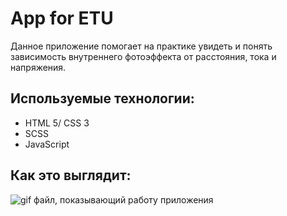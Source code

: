 # App for ETU
Данное приложение помогает на практике увидеть и понять зависимость внутреннего фотоэффекта от расстояния, тока и напряжения.

## Используемые технологии:
- HTML 5/ CSS 3
- SCSS
- JavaScript

## Как это выглядит:
![gif файл, показывающий работу приложения](./Lab_Rab.gif)
